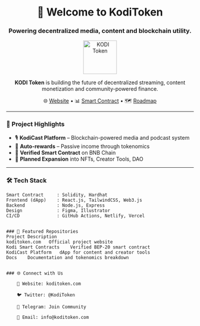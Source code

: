 <h1 align="center">👋 Welcome to KodiToken</h1>
<h3 align="center">Powering decentralized media, content and blockchain utility.</h3>

<p align="center">
  <img src="https://koditoken.com/assets/images/logo.svg" alt="KODI Token" height="90"/>
</p>

<p align="center">
  <strong>KODI Token</strong> is building the future of decentralized streaming, content monetization and community-powered finance.
</p>

<p align="center">
  🌐 <a href="https://koditoken.com">Website</a> • 📊 <a href="https://bscscan.com/token/your_contract_address">Smart Contract</a> • 🗺️ <a href="https://koditoken.com/#roadmap">Roadmap</a>
</p>

---

### 🚀 Project Highlights

- 🎙️ **KodiCast Platform** – Blockchain-powered media and podcast system  
- 🔄 **Auto-rewards** – Passive income through tokenomics  
- 🔐 **Verified Smart Contract** on BNB Chain  
- 🧩 **Planned Expansion** into NFTs, Creator Tools, DAO

---

### 🛠️ Tech Stack

```text
Smart Contract     : Solidity, Hardhat  
Frontend (dApp)    : React.js, TailwindCSS, Web3.js  
Backend            : Node.js, Express  
Design             : Figma, Illustrator  
CI/CD              : GitHub Actions, Netlify, Vercel


### 📂 Featured Repositories
Project	Description
koditoken.com	Official project website
Kodi Smart Contracts	Verified BEP-20 smart contract
KodiCast Platform	dApp for content and creator tools
Docs	Documentation and tokenomics breakdown


### 🌐 Connect with Us

    🔗 Website: koditoken.com

    🐦 Twitter: @KodiToken

    💬 Telegram: Join Community

    📧 Email: info@koditoken.com
